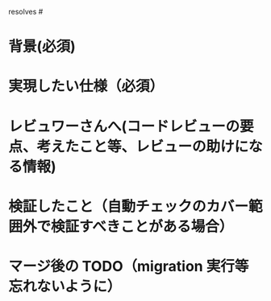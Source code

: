resolves #

# 背景(必須)


# 実現したい仕様（必須）


# レビュワーさんへ(コードレビューの要点、考えたこと等、レビューの助けになる情報)


# 検証したこと（自動チェックのカバー範囲外で検証すべきことがある場合）


# マージ後の TODO（migration 実行等忘れないように）
